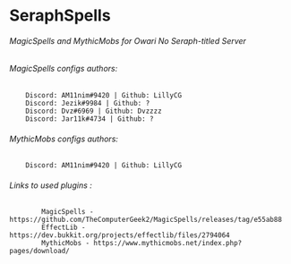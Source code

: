 # SeraphSpells
###### MagicSpells and MythicMobs for Owari No Seraph-titled Server
###### MagicSpells configs authors:
		Discord: AM11nim#9420 | Github: LillyCG
		Discord: Jezik#9984 | Github: ?
		Discord: Dvz#6969 | Github: Dvzzzz
		Discord: Jar11k#4734 | Github: ?


###### MythicMobs configs authors:
		Discord: AM11nim#9420 | Github: LillyCG

###### Links to used plugins :
			MagicSpells - https://github.com/TheComputerGeek2/MagicSpells/releases/tag/e55ab88
			EffectLib - https://dev.bukkit.org/projects/effectlib/files/2794064
			MythicMobs - https://www.mythicmobs.net/index.php?pages/download/
